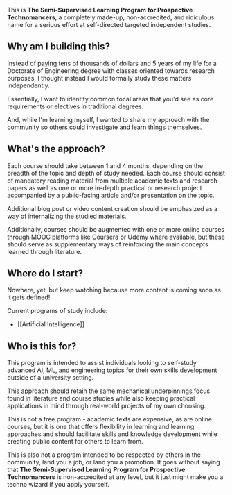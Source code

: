 This is **The Semi-Supervised Learning Program for Prospective Technomancers**, a completely made-up, non-accredited, and ridiculous name for a serious effort at self-directed targeted independent studies.

## Why am I building this?

Instead of paying tens of thousands of dollars and 5 years of my life for a Doctorate of Engineering degree with classes oriented towards research purposes, I thought instead I would formally study these matters independently.

Essentially, I want to identify common focal areas that you'd see as core requirements or electives in traditional degrees.

And, while I'm learning myself, I wanted to share my approach with the community so others could investigate and learn things themselves.

## What's the approach?

Each course should take between 1 and 4 months, depending on the breadth of the topic and depth of study needed. Each course should consist of mandatory reading material from multiple academic texts and research papers as well as one or more in-depth practical or research project accompanied by a public-facing article and/or presentation on the topic.

Additional blog post or video content creation should be emphasized as a way of internalizing the studied materials.

Additionally, courses should be augmented with one or more online courses through MOOC platforms like Coursera or Udemy where available, but these should serve as supplementary ways of reinforcing the main concepts learned through literature.

## Where do I start?

Nowhere, yet, but keep watching because more content is coming soon as it gets defined!

Current programs of study include:

- [[Artificial Intelligence]]

## Who is this for?

This program is intended to assist individuals looking to self-study advanced AI, ML, and engineering topics for their own skills development outside of a university setting.

This approach should retain the same mechanical underpinnings focus found in literature and course studies while also keeping practical applications in mind through real-world projects of my own choosing.

This is not a free program - academic texts are expensive, as are online courses, but it is one that offers flexibility in learning and learning approaches and should facilitate skills and knowledge development while creating public content for others to learn from.

This is also not a program intended to be respected by others in the community, land you a job, or land you a promotion. It goes without saying that **The Semi-Supervised Learning Program for Prospective Technomancers** is non-accredited at any level, but it just might make you a techno wizard if you apply yourself.